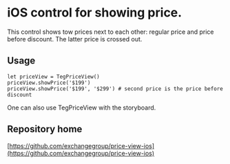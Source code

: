 # iOS control for showing price.

This control shows tow prices next to each other: regular price and price before discount.
The latter price is crossed out.

## Usage

```
let priceView = TegPriceView()
priceView.showPrice('$199')
priceView.showPrice('$199', '$299') # second price is the price before discount
```

One can also use TegPriceView with the storyboard.

## Repository home

[https://github.com/exchangegroup/price-view-ios](https://github.com/exchangegroup/price-view-ios)